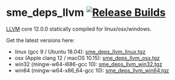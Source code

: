 # sme_deps_llvm [![Release Builds](https://github.com/spatial-model-editor/sme_deps_llvm/actions/workflows/release.yml/badge.svg)](https://github.com/spatial-model-editor/sme_deps_llvm/actions/workflows/release.yml)

[LLVM](https://llvm.org/) core 12.0.0 statically compiled for linux/osx/windows.

Get the latest versions here:

  - linux (gcc 9 / Ubuntu 18.04): [sme_deps_llvm_linux.tgz](https://github.com/spatial-model-editor/sme_deps_llvm/releases/latest/download/sme_deps_llvm_linux.tgz)
  - osx (Apple clang 12 / macOS 10.15): [sme_deps_llvm_osx.tgz](https://github.com/spatial-model-editor/sme_deps_llvm/releases/latest/download/sme_deps_llvm_osx.tgz)
  - win32 (mingw-w64-i686-gcc 10): [sme_deps_llvm_win32.tgz](https://github.com/spatial-model-editor/sme_deps_llvm/releases/latest/download/sme_deps_llvm_win32.tgz) 
  - win64 (mingw-w64-x86_64-gcc 10): [sme_deps_llvm_win64.tgz](https://github.com/spatial-model-editor/sme_deps_llvm/releases/latest/download/sme_deps_llvm_win64.tgz)
